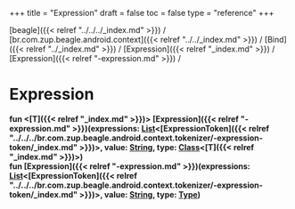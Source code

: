 +++
title = "Expression"
draft = false
toc = false
type = "reference"
+++

[beagle]({{< relref "../../../_index.md" >}}) / [br.com.zup.beagle.android.context]({{< relref "../../_index.md" >}}) / [Bind]({{< relref "../_index.md" >}}) / [Expression]({{< relref "_index.md" >}}) / [Expression]({{< relref "-expression.md" >}}) / 



# Expression  
  
<b><b>fun <[T]({{< relref "_index.md" >}})> [Expression]({{< relref "-expression.md" >}})(expressions: [List](https://kotlinlang.org/api/latest/jvm/stdlib/kotlin.collections/-list/index.html)<[ExpressionToken]({{< relref "../../../br.com.zup.beagle.android.context.tokenizer/-expression-token/_index.md" >}})>, value: [String](https://kotlinlang.org/api/latest/jvm/stdlib/kotlin/-string/index.html), type: [Class](https://developer.android.com/reference/kotlin/java/lang/Class.html)<[T]({{< relref "_index.md" >}})>)</b></b>  
<b><b>fun [Expression]({{< relref "-expression.md" >}})(expressions: [List](https://kotlinlang.org/api/latest/jvm/stdlib/kotlin.collections/-list/index.html)<[ExpressionToken]({{< relref "../../../br.com.zup.beagle.android.context.tokenizer/-expression-token/_index.md" >}})>, value: [String](https://kotlinlang.org/api/latest/jvm/stdlib/kotlin/-string/index.html), type: [Type](https://developer.android.com/reference/kotlin/java/lang/reflect/Type.html))</b></b>  



